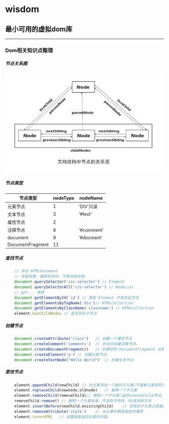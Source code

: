 # wisdom
## 最小可用的虚拟dom库
******
### Dom相关知识点整理
##### 节点关系图
![nodes](./assets/nodes.jpg)

##### 节点类型
|  节点类型   | nodeType | nodeName |
|---|---|---|
| 元素节点  |1| 'DIV'只读 |
| 文本节点  |3|'#text'|
| 属性节点  |2||
| 注释节点 |8|'#comment'|
| document |9|'#docment'|
| DocumentFragment | 11|
##### 查找节点
``` javascript
	// 存在 HTMLDocument
	// 性能较差，兼容性较好，不是动态存值 
	document.querySelector('css-selector') // Element
	document.querySelectorAll('css-selector') // NodeList 
	// get... 家族 
	document.getElementById('id') // 原型 Element 不存在此方法
	document.getElementsByTagName('div')// HTMLCollection
	document.getElementsByClassName('classname') // HTMLCollection
	element.hasChildNodes // 是否存在子节点
```

##### 创建节点
``` javascript
	document.createAttribute("class")	// 创建一个属性节点
	document.createComment('comments')	// 方法可创建注释节点。
	document.createDocumentFragment()	// 创建空的 DocumentFragment 对象，并返回此对象。
	document.createElement('p')	// 创建元素节点。
	document.createTextNode("Hello World")	// 创建文本节点
```

##### 更改节点
``` javascript
	element.appendChild(newChild) // 为元素添加一个新的子元素(不是新元素则剪切)
	element.replaceChild(newnode,oldnode)	// 替换一个子元素
	element.removeChild(removeChild)// 删除一个子元素(返回removeChild节点,在内存中)
	removeChild.remove() // 删除一个元素本身，不会存于内存，h5版本新方法
	element.insertBefore(newChild,existingChild)	// 现有的子元素之前插入一个新的子元素
	element.removeAttribute('style')	// 从元素中删除指定的属性
	element.innerHTML	// 设置或者返回元素的内容。
```
